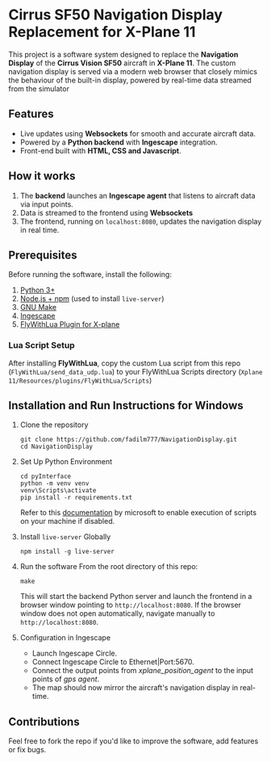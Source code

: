 # Cirrus SF50 Navigation Display Replacement for X-Plane 11
This project is a software system designed to replace the **Navigation Display** of the **Cirrus Vision SF50** aircraft in **X-Plane 11**. The custom navigation display is served via a modern web browser that closely mimics the behaviour of the built-in display, powered by real-time data streamed from the simulator

## Features
- Live updates using **Websockets** for smooth and accurate aircraft data.
- Powered by a **Python backend** with **Ingescape** integration.
- Front-end built with **HTML, CSS and Javascript**.

## How it works
1. The **backend** launches an **Ingescape agent** that listens to aircraft data via input points.
2. Data is streamed to the frontend using **Websockets**
3. The frontend, running on `localhost:8080`, updates the navigation display in real time.

## Prerequisites
Before running the software, install the following:
1. [Python 3+](https://www.python.org/downloads/)
2. [Node.js + npm](https://nodejs.org/en) (used to install `live-server`)
3. [GNU Make](https://www.gnu.org/software/make/)
4. [Ingescape](https://ingescape.com/get/)
5. [FlyWithLua Plugin for X-plane](https://forums.x-plane.org/files/file/38445-flywithlua-ng-next-generation-edition-for-x-plane-11-win-lin-mac/)

### Lua Script Setup
After installing **FlyWithLua**, copy the custom Lua script from this repo (`FlyWithLua/send_data_udp.lua`) to your FlyWithLua Scripts directory (`Xplane 11/Resources/plugins/FlyWithLua/Scripts`)

## Installation and Run Instructions for Windows
1. Clone the repository
   ```
   git clone https://github.com/fadilm777/NavigationDisplay.git
   cd NavigationDisplay
   ```
2. Set Up Python Environment
   ```
   cd pyInterface
   python -m venv venv
   venv\Scripts\activate
   pip install -r requirements.txt
   ```
   Refer to this [documentation](https://learn.microsoft.com/en-us/powershell/module/microsoft.powershell.security/set-executionpolicy?view=powershell-7.5) by microsoft to enable execution of scripts on your machine if disabled.

4. Install `live-server` Globally
   ```
   npm install -g live-server
   ```
5. Run the software
   From the root directory of this repo:
   ```
   make
   ```
   This will start the backend Python server and launch the frontend in a browser window pointing to `http://localhost:8080`.
   If the browser window does not open automatically, navigate manually to `http://localhost:8080`.
6. Configuration in Ingescape
   - Launch Ingescape Circle.
   - Connect Ingescape Circle to Ethernet|Port:5670.
   - Connect the output points from _xplane_position_agent_ to the input points of _gps agent_.
   - The map should now mirror the aircraft's navigation display in real-time.

## Contributions
Feel free to fork the repo if you'd like to improve the software, add features or fix bugs.
